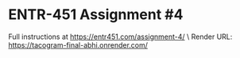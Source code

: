 # ENTR-451 Assignment #4

Full instructions at https://entr451.com/assignment-4/ \\
Render URL: https://tacogram-final-abhi.onrender.com/

